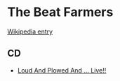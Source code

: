 # The Beat Farmers

[Wikipedia entry](https://en.wikipedia.org/wiki/The_Beat_Farmers)

## CD

- [Loud And Plowed And ... Live!!](Loud_And_Plowed_And__Live!!.md)
